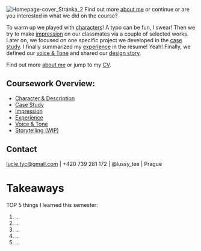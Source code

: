 ![Homepage-cover_Stránka_2](https://user-images.githubusercontent.com/79570985/149382430-51ae5dc8-2a42-42ea-a66c-58f7e7b8fa08.png)
Find out more [about me](https://lussytea.github.io/english-for-designers/03-aboutness/) or continue or are you interested in what we did on the course? 

To warm up we played with [characters](https://lussytea.github.io/english-for-designers/01-character-description/)! A typo can be fun, I swear! Then we try to make [impression](https://lussytea.github.io/english-for-designers/02-impression/) on our classmates via a couple of selected works. Later on, we focused on one specific project we developed in the [case study](https://lussytea.github.io/english-for-designers/03-aboutness/case-study.html). I finally summarized my [experience](https://lussytea.github.io/english-for-designers/04-experience/) in the resume! Yeah! Finally, we defined our [voice & Tone](https://lussytea.github.io/english-for-designers/05-voice-tone/) and shared our [design story](https://lussytea.github.io/english-for-designers/06-storytelling/).


Find out more [about me](https://lussytea.github.io/english-for-designers/03-aboutness/) or jump to my [CV](https://lussytea.github.io/english-for-designers/04-experience/).

## Coursework Overview:

- [Character & Description](https://lussytea.github.io/english-for-designers/01-character-description/)
- [Case Study](https://lussytea.github.io/english-for-designers/03-aboutness/case-study.html)
- [Impression](https://lussytea.github.io/english-for-designers/02-impression/)
- [Experience](https://lussytea.github.io/english-for-designers/04-experience/)
- [Voice & Tone](https://lussytea.github.io/english-for-designers/05-voice-tone/)
- [Storytelling (WIP)](https://lussytea.github.io/english-for-designers/06-storytelling/)

## Contact

lucie.tyc@gmail.com | +420 739 281 172 | @lussy_tee | Prague

# Takeaways

TOP 5 things I learned this semester:

1. …
2. …
3. …
4. …
5. …
